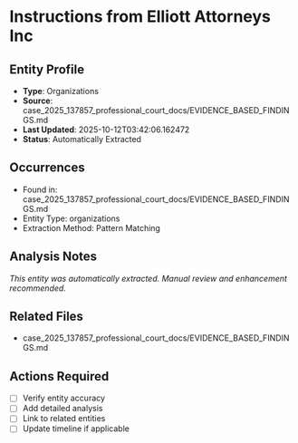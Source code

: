 # Instructions from Elliott Attorneys Inc

## Entity Profile
- **Type**: Organizations
- **Source**: case_2025_137857_professional_court_docs/EVIDENCE_BASED_FINDINGS.md
- **Last Updated**: 2025-10-12T03:42:06.162472
- **Status**: Automatically Extracted

## Occurrences
- Found in: case_2025_137857_professional_court_docs/EVIDENCE_BASED_FINDINGS.md
- Entity Type: organizations
- Extraction Method: Pattern Matching

## Analysis Notes
*This entity was automatically extracted. Manual review and enhancement recommended.*

## Related Files
- case_2025_137857_professional_court_docs/EVIDENCE_BASED_FINDINGS.md

## Actions Required
- [ ] Verify entity accuracy
- [ ] Add detailed analysis
- [ ] Link to related entities
- [ ] Update timeline if applicable
